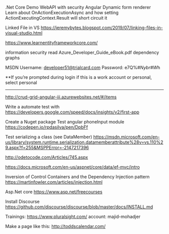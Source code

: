 .Net Core Demo WebAPI with security
Angular Dynamic form renderer
Learn about OnActionExecutionAsync and how setting ActionExecutingContext.Result will short circuit it

Linked File in VS https://jeremybytes.blogspot.com/2019/07/linking-files-in-visual-studio.html


https://www.learnentityframeworkcore.com/

information security
read Azure_Developer_Guide_eBook.pdf
dependency graphs

MSDN
Username: developer51@trialcard.com
Password: e7Q%#*Nybr#W*h

**If you’re prompted during login if this is a work account or personal, select personal
___________________________________________________

http://crud-grid-angular-iii.azurewebsites.net/#/items

Write a automate test with https://developers.google.com/speed/docs/insights/v2/first-app

Create a Nuget package
Test angular phoneInput module https://codepen.io/rpdasilva/pen/DpbFf

Test serializing a class (see DataMember)
https://msdn.microsoft.com/en-us/library/system.runtime.serialization.datamemberattribute%28v=vs.110%29.aspx?f=255&MSPPError=-2147217396

http://odetocode.com/Articles/745.aspx

https://docs.microsoft.com/en-us/aspnet/core/data/ef-mvc/intro

Inversion of Control Containers and the Dependency Injection pattern
https://martinfowler.com/articles/injection.html

Asp.Net core
https://www.asp.net/freecourses

Install Discourse
https://github.com/discourse/discourse/blob/master/docs/INSTALL.md


Trainings: https://www.pluralsight.com/
account: majid-mohadjer 

Make a page like this: http://toddscalendar.com/
